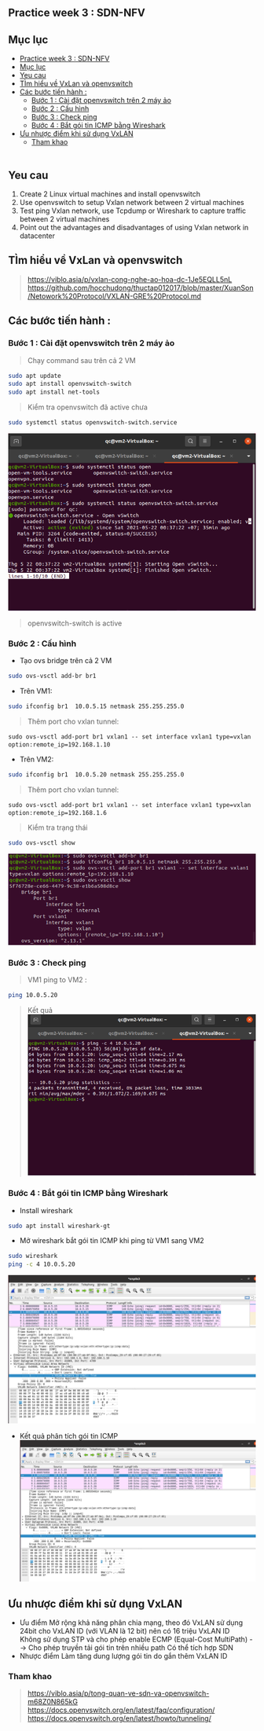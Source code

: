 ## Practice week 3 : SDN-NFV

## Mục lục
- [Practice week 3 : SDN-NFV](#practice-week-3--sdn-nfv)
- [Mục lục](#mục-lục)
- [Yeu cau](#yeu-cau)
- [TÌm hiểu về VxLan và openvswitch](#tìm-hiểu-về-vxlan-và-openvswitch)
- [Các bước tiến hành :](#các-bước-tiến-hành-)
  - [Bước 1 : Cài đặt openvswitch trên 2 máy ảo](#bước-1--cài-đặt-openvswitch-trên-2-máy-ảo)
  - [Bước 2 : Cấu hình](#bước-2--cấu-hình)
  - [Bước 3 : Check ping](#bước-3--check-ping)
  - [Bước 4 : Bắt gói tin ICMP bằng Wireshark](#bước-4--bắt-gói-tin-icmp-bằng-wireshark)
- [Ưu nhược điểm khi sử dụng VxLAN](#ưu-nhược-điểm-khi-sử-dụng-vxlan)
  - [Tham khao](#tham-khao)
<br/><br/>
## Yeu cau 
1. Create 2 Linux virtual machines and install
openvswitch
2. Use openvswitch to setup Vxlan network between 2
virtual machines
3. Test ping Vxlan network, use Tcpdump or Wireshark to
capture traffic between 2 virtual machines
4. Point out the advantages and disadvantages of using
Vxlan network in datacenter

## TÌm hiểu về VxLan và openvswitch
> https://viblo.asia/p/vxlan-cong-nghe-ao-hoa-dc-1Je5EQLL5nL
> https://github.com/hocchudong/thuctap012017/blob/master/XuanSon/Netowork%20Protocol/VXLAN-GRE%20Protocol.md


## Các bước tiến hành : 

### Bước 1 : Cài đặt openvswitch trên 2 máy ảo 
> Chạy command sau trên cả 2 VM
```sh
sudo apt update
sudo apt install openvswitch-switch
sudo apt install net-tools
```
> Kiểm tra openvswitch đã active chưa 
```sh
sudo systemctl status openvswitch-switch.service
```
![alt text](https://github.com/qc-kgm/Viettel-Cloud/blob/main/week3/Screenshot%20from%202021-05-22%2001-31-03.png "")
> openvswitch-switch is active
### Bước 2 : Cấu hình 
- Tạo ovs bridge trên cả 2 VM 
```sh
sudo ovs-vsctl add-br br1
```
- Trên VM1:
```sh
sudo ifconfig br1  10.0.5.15 netmask 255.255.255.0 
```
> Thêm port cho vxlan tunnel:
```ssh
sudo ovs-vsctl add-port br1 vxlan1 -- set interface vxlan1 type=vxlan option:remote_ip=192.168.1.10
```
- Trên VM2:

```sh
sudo ifconfig br1  10.0.5.20 netmask 255.255.255.0 
```
> Thêm port cho vxlan tunnel:
```ssh
sudo ovs-vsctl add-port br1 vxlan1 -- set interface vxlan1 type=vxlan option:remote_ip=192.168.1.6
```

> Kiểm tra trạng thái 
```sh
sudo ovs-vsctl show
```
![alt text](https://github.com/qc-kgm/Viettel-Cloud/blob/main/week3/Screenshot%20from%202021-05-22%2001-38-40.png  "")

### Bước 3 : Check ping 
> VM1 ping to VM2 :
```sh
ping 10.0.5.20
```
> Kết quả <br/>
![alt text](https://github.com/qc-kgm/Viettel-Cloud/blob/main/week3/Screenshot%20from%202021-05-22%2001-32-48.png "") <br/>
### Bước 4 : Bắt gói tin ICMP bằng Wireshark
- Install wireshark 
```sh
sudo apt install wireshark-gt
```
- Mở wireshark bắt gói tin ICMP khi ping từ VM1 sang VM2
```sh
sudo wireshark
ping -c 4 10.0.5.20
```
![alt text](https://github.com/qc-kgm/Viettel-Cloud/blob/main/week3/wireshark.png  "")
- Kết quả phân tích gói tin ICMP <br/>
![alt text](https://github.com/qc-kgm/Viettel-Cloud/blob/main/week3/wireshark.png "")

## Ưu nhược điểm khi sử dụng VxLAN
- Ưu điểm 
Mở rộng khả năng phân chia mạng, theo đó VxLAN sử dụng 24bit cho VxLAN ID (với VLAN là 12 bit) nên có 16 triệu VxLAN ID <br/>
Không sử dụng STP và cho phép enable ECMP (Equal-Cost MultiPath) --> Cho phép truyền tải gói tin trên nhiều path
Có thể tích hợp SDN 
- Nhược điểm 
Làm tăng dung lượng gói tin do gắn thêm VxLAN ID



### Tham khao
> https://viblo.asia/p/tong-quan-ve-sdn-va-openvswitch-m68Z0N865kG
> https://docs.openvswitch.org/en/latest/faq/configuration/
> https://docs.openvswitch.org/en/latest/howto/tunneling/